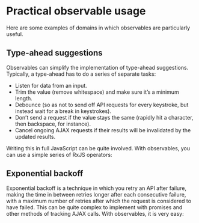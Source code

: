 # Practical observable usage

Here are some examples of domains in which observables are particularly useful.

## Type-ahead suggestions

Observables can simplify the implementation of type-ahead suggestions. Typically, a type-ahead has to do a series of separate tasks:

* Listen for data from an input.
* Trim the value (remove whitespace) and make sure it’s a minimum length.
* Debounce (so as not to send off API requests for every keystroke, but instead wait for a break in keystrokes).
* Don’t send a request if the value stays the same (rapidly hit a character, then backspace, for instance).
* Cancel ongoing AJAX requests if their results will be invalidated by the updated results.

Writing this in full JavaScript can be quite involved. With observables, you can use a simple series of RxJS operators:

<code-example path="practical-observable-usage/src/typeahead.ts" title="Typeahead"></code-example>

## Exponential backoff

Exponential backoff is a technique in which you retry an API after failure, making the time in between retries longer after each consecutive failure, with a maximum number of retries after which the request is considered to have failed. This can be quite complex to implement with promises and other methods of tracking AJAX calls. With observables, it is very easy:

<code-example path="practical-observable-usage/src/backoff.ts" title="Exponential backoff"></code-example>
